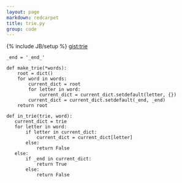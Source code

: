```yaml
---
layout: page
markdown: redcarpet
title: trie.py
group: code
---
```

{% include JB/setup %}
[gist:trie](https://gist.github.com/hillscottc/d60e7fbe714a6a4b8f9b)


    _end = '_end_'
     
    def make_trie(*words):
        root = dict()
        for word in words:
            current_dict = root
            for letter in word:
                current_dict = current_dict.setdefault(letter, {})
            current_dict = current_dict.setdefault(_end, _end)
        return root
        
    def in_trie(trie, word):
       current_dict = trie
       for letter in word:
           if letter in current_dict:
               current_dict = current_dict[letter]
           else:
               return False
       else:
           if _end in current_dict:
               return True
           else:
               return False



